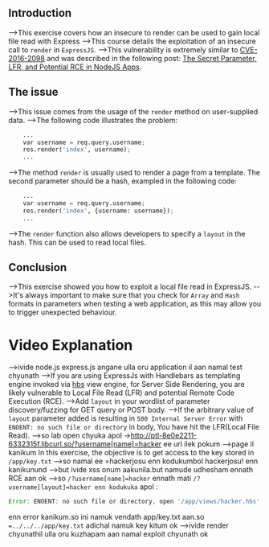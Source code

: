 ## Introduction
-->This exercise covers how an insecure to render can be used to gain local file read with Express
-->This course details the exploitation of an insecure call to `render` in `ExpressJS`.
-->This vulnerability is extremely similar to [CVE-2016-2098](https://pentesterlab.com/exercises/cve-2016-2098) and was described in the following post: [The Secret Parameter, LFR, and Potential RCE in NodeJS Apps](https://blog.shoebpatel.com/2021/01/23/The-Secret-Parameter-LFR-and-Potential-RCE-in-NodeJS-Apps/).

## The issue
-->This issue comes from the usage of the `render` method on user-supplied data.
-->The following code illustrates the problem:
```python
	...  
	var username = req.query.username;  
	res.render('index', username);
	...
```
-->The method `render` is usually used to render a page from a template. The second parameter should be a hash, exampled in the following code:
```python
	...
	var username = req.query.username;
	res.render('index', {username: username});
	...
```
-->The `render` function also allows developers to specify a `layout` in the hash. This can be used to read local files.

## Conclusion
-->This exercise showed you how to exploit a local file read in ExpressJS.
-->It's always important to make sure that you check for `Array` and `Hash` formats in parameters when testing a web application, as this may allow you to trigger unexpected behaviour.

# Video Explanation
-->ivide node.js express.js angane ulla oru application il aan namal test chyunath
-->If you are using ExpressJs with Handlebars as templating engine invoked via [hbs](https://www.npmjs.com/package/hbs) view engine, for Server Side Rendering, you are likely vulnerable to Local File Read (LFR) and potential Remote Code Execution (RCE).
-->Add `layout` in your wordlist of parameter discovery/fuzzing for GET query or POST body.
-->If the arbitrary value of `layout` parameter added is resulting in `500 Internal Server Error` with `ENOENT: no such file or directory` in body, You have hit the LFR(Local File Read).
-->so lab open chyuka apol ->http://ptl-8e0e2211-6332315f.libcurl.so/?username[name]=hacker   ee url ilek pokum
-->page il kanikum In this exercise, the objective is to get access to the key stored in `/app/key.txt`
-->so namal ee =hackerjosu enn kodukumbol hackerjosu! enn kanikunund
-->but ivide xss onum aakunila.but namude udhesham ennath RCE aan ok
-->so `/?username[name]=hacker` ennath mati `/?username[layout]=hacker enn kodukuka`  apol :
```js
Error: ENOENT: no such file or directory, open '/app/views/hacker.hbs'
```
enn error kanikum.so ini namuk vendath app/key.txt aan.so `=../../../app/key.txt`  adichal namuk key kitum ok
-->ivide render chyunathil ulla oru kuzhapam aan namal exploit chyunath ok